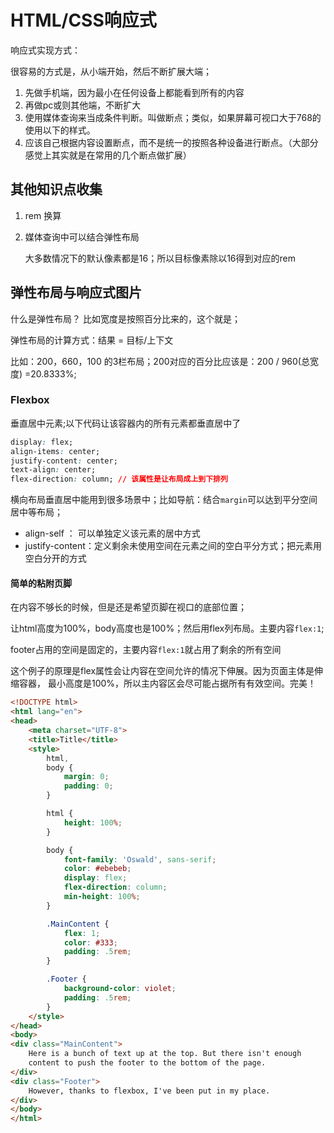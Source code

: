 # HTML/CSS响应式

响应式实现方式：

很容易的方式是，从小端开始，然后不断扩展大端；

1. 先做手机端，因为最小在任何设备上都能看到所有的内容
2. 再做pc或则其他端，不断扩大
3. 使用媒体查询来当成条件判断。叫做断点；类似，如果屏幕可视口大于768的使用以下的样式。
4. 应该自己根据内容设置断点，而不是统一的按照各种设备进行断点。（大部分感觉上其实就是在常用的几个断点做扩展）

## 其他知识点收集

1. rem 换算
2. 媒体查询中可以结合弹性布局
    
    大多数情况下的默认像素都是16；所以目标像素除以16得到对应的rem
    
## 弹性布局与响应式图片

什么是弹性布局？ 比如宽度是按照百分比来的，这个就是；

弹性布局的计算方式：结果 = 目标/上下文

比如：200，660，100 的3栏布局；200对应的百分比应该是：200 / 960(总宽度) =20.8333%;

### Flexbox

垂直居中元素;以下代码让该容器内的所有元素都垂直居中了

```css
display: flex;
align-items: center;
justify-content: center;
text-align: center;
flex-direction: column; // 该属性是让布局成上到下排列
```

横向布局垂直居中能用到很多场景中；比如导航：结合`margin`可以达到平分空间居中等布局；

* align-self ： 可以单独定义该元素的居中方式
* justify-content：定义剩余未使用空间在元素之间的空白平分方式；把元素用空白分开的方式

#### 简单的粘附页脚
在内容不够长的时候，但是还是希望页脚在视口的底部位置；

让html高度为100%，body高度也是100%；然后用flex列布局。主要内容`flex:1`; 

footer占用的空间是固定的，主要内容`flex:1`就占用了剩余的所有空间

这个例子的原理是flex属性会让内容在空间允许的情况下伸展。因为页面主体是伸缩容器，
最小高度是100%，所以主内容区会尽可能占据所有有效空间。完美！

```html
<!DOCTYPE html>
<html lang="en">
<head>
    <meta charset="UTF-8">
    <title>Title</title>
    <style>
        html,
        body {
            margin: 0;
            padding: 0;
        }

        html {
            height: 100%;
        }

        body {
            font-family: 'Oswald', sans-serif;
            color: #ebebeb;
            display: flex;
            flex-direction: column;
            min-height: 100%;
        }

        .MainContent {
            flex: 1;
            color: #333;
            padding: .5rem;
        }

        .Footer {
            background-color: violet;
            padding: .5rem;
        }
    </style>
</head>
<body>
<div class="MainContent">
    Here is a bunch of text up at the top. But there isn't enough
    content to push the footer to the bottom of the page.
</div>
<div class="Footer">
    However, thanks to flexbox, I've been put in my place.
</div>
</body>
</html>
```


